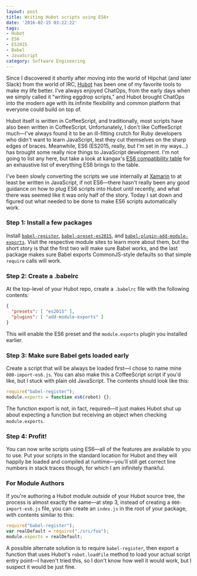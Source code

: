 ```yaml
---
layout: post
title: Writing Hubot scripts using ES6+
date: '2016-02-15 03:22:22'
tags:
- Hubot
- ES6
- ES2015
- Babel
- JavaScript
category: Software Engineering
---
```


Since I discovered it shortly after moving into the world of Hipchat (and later
Slack) from the world of IRC, [Hubot][hubot] has been one of my favorite tools
to make my life better. I've always enjoyed ChatOps, from the early days when we
simply called it "writing eggdrop scripts," and Hubot brought ChatOps into the
modern age with its infinite flexibility and common platform that everyone could
build on top of.

Hubot itself is written in CoffeeScript, and traditionally, most scripts have
also been written in CoffeeScript. Unfortunately, I don't like CoffeeScript
much&mdash;I've always found it to be an ill-fitting crutch for Ruby developers
who didn't want to learn JavaScript, lest they cut themselves on the sharp edges
of braces. Meanwhile, ES6 (ES2015, really, but I'm set in my ways...) has
brought some really nice things to JavaScript development. I'm not going to list
any here, but take a look at kangax's [ES6 compatibility table][kangax-compat]
for an exhaustive list of everything ES6 brings to the table.

I've been slowly converting the scripts we use internally at [Xamarin][xamarin]
to at least be written in JavaScript, if not ES6&mdash;there hasn't really been
any good guidance on how to plug ES6 scripts into Hubot until recently, and what
there was seemed like it was only half of the story. Today I sat down and
figured out what needed to be done to make ES6 scripts automatically work.

### Step 1: Install a few packages

Install [`babel-register`][register], [`babel-preset-es2015`][preset],
and [`babel-plugin-add-module-exports`][exports]. Visit the respective module
sites to learn more about them, but the short story is that the first two will
make sure Babel works, and the last package makes sure Babel exports
CommonJS-style defaults so that simple `require` calls will work.

### Step 2: Create a .babelrc

At the top-level of your Hubot repo, create a `.babelrc` file with the following contents:

```json
{
  "presets": [ "es2015" ],
  "plugins": [ "add-module-exports" ]
}
```

This will enable the ES6 preset and the `module.exports` plugin you installed
earlier.

### Step 3: Make sure Babel gets loaded early

Create a script that will be always be loaded first&mdash;I chose to name mine
`000-import-es6.js`. You can also make this a CoffeeScript script if you'd like,
but I stuck with plain old JavaScript. The contents should look like this:

```javascript
require("babel-register");
module.exports = function es6(robot) {};
```

The function export is not, in fact, required&mdash;it just makes Hubot shut up
about expecting a function but receiving an object when checking
`module.exports`.

### Step 4: Profit!

You can now write scripts using ES6&mdash;all of the features are available to
you to use. Put your scripts in the standard location for Hubot and they will
happily be loaded and compiled at runtime&mdash;you'll still get correct line
numbers in stack traces though, for which I am infinitely thankful.

### For Module Authors

If you're authoring a Hubot module _outside_ of your Hubot source tree, the
process is almost exactly the same&mdash;at step 3, instead of creating a
`000-import-es6.js` file, you can create an `index.js` in the root of your
package, with contents similar to this:

```javascript
require("babel-register");
var realDefault = require("./src/foo");
module.exports = realDefault;
```

A possible alternate solution is to require `babel-register`, then export a
function that uses Hubot's `robot.loadFile` method to load your actual script
entry point&mdash;I haven't tried this, so I don't know how well it would work,
but I suspect it would be just fine.

[hubot]: https://hubot.github.com
[kangax-compat]: https://kangax.github.io/compat-table/es6/
[xamarin]: https://xamarin.com
[register]: https://babeljs.io/docs/usage/require/
[preset]: https://babeljs.io/docs/plugins/preset-es2015/
[exports]: https://github.com/59naga/babel-plugin-add-module-exports
